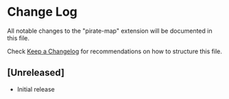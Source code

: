 # Change Log

All notable changes to the "pirate-map" extension will be documented in this file.

Check [Keep a Changelog](http://keepachangelog.com/) for recommendations on how to structure this file.

## [Unreleased]

- Initial release

